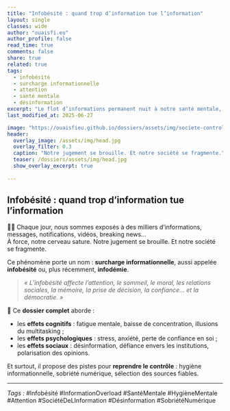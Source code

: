 ```yaml
---
title: "Infobésité : quand trop d’information tue l’information"
layout: single
classes: wide
author: "ouaisfi.eu"
author_profile: false
read_time: true
comments: false
share: true
related: true
tags:
  - infobésité
  - surcharge informationnelle
  - attention
  - santé mentale
  - désinformation
excerpt: "Le flot d’informations permanent nuit à notre santé mentale, notre esprit critique et notre capacité d’agir. Ce dossier décrypte les effets profonds de la surinformation."
last_modified_at: 2025-06-27

image: "https://ouaisfieu.github.io/dossiers/assets/img/societe-controle-frictions.jpg"
header:
  overlay_image: /assets/img/head.jpg
  overlay_filter: 0.3
  caption: "Notre jugement se brouille. Et notre société se fragmente."
  teaser: /dossiers/assets/img/head.jpg
  show_overlay_excerpt: true
  
---
```


## Infobésité : quand trop d’information tue l’information

📱📢 Chaque jour, nous sommes exposés à des milliers d’informations, messages, notifications, vidéos, breaking news…  
À force, notre cerveau sature. Notre jugement se brouille. Et notre société se fragmente.

Ce phénomène porte un nom : **surcharge informationnelle**, aussi appelée **infobésité** ou, plus récemment, **infodémie**.

> *« L’infobésité affecte l’attention, le sommeil, le moral, les relations sociales, la mémoire, la prise de décision, la confiance… et la démocratie. »*

📌 Ce **dossier complet** aborde :
- les **effets cognitifs** : fatigue mentale, baisse de concentration, illusions du multitasking ;
- les **effets psychologiques** : stress, anxiété, perte de confiance en soi ;
- les **effets sociaux** : désinformation, défiance envers les institutions, polarisation des opinions.

Et surtout, il propose des pistes pour **reprendre le contrôle** : hygiène informationnelle, sobriété numérique, sélection des sources fiables.


---

_Tags :_ #Infobésité #InformationOverload #SantéMentale #HygièneMentale #Attention #SociétéDeLInformation #Désinformation #SobriétéNumérique
